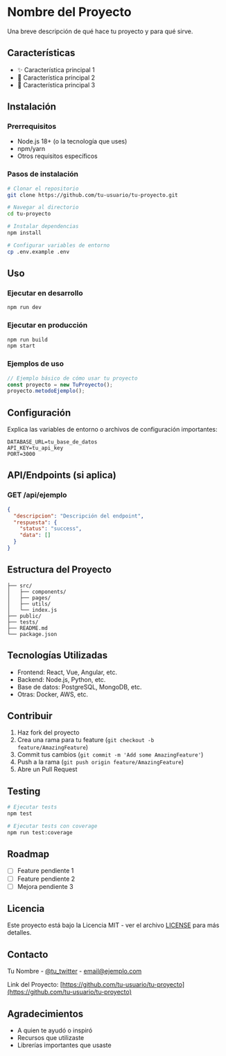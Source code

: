 # Nombre del Proyecto

Una breve descripción de qué hace tu proyecto y para qué sirve.

## Características

- ✨ Característica principal 1
- 🚀 Característica principal 2
- 🔧 Característica principal 3

## Instalación

### Prerrequisitos

- Node.js 18+ (o la tecnología que uses)
- npm/yarn
- Otros requisitos específicos

### Pasos de instalación

```bash
# Clonar el repositorio
git clone https://github.com/tu-usuario/tu-proyecto.git

# Navegar al directorio
cd tu-proyecto

# Instalar dependencias
npm install

# Configurar variables de entorno
cp .env.example .env
```

## Uso

### Ejecutar en desarrollo

```bash
npm run dev
```

### Ejecutar en producción

```bash
npm run build
npm start
```

### Ejemplos de uso

```javascript
// Ejemplo básico de cómo usar tu proyecto
const proyecto = new TuProyecto();
proyecto.metodoEjemplo();
```

## Configuración

Explica las variables de entorno o archivos de configuración importantes:

```env
DATABASE_URL=tu_base_de_datos
API_KEY=tu_api_key
PORT=3000
```

## API/Endpoints (si aplica)

### GET /api/ejemplo

```json
{
  "descripcion": "Descripción del endpoint",
  "respuesta": {
    "status": "success",
    "data": []
  }
}
```

## Estructura del Proyecto

```
├── src/
│   ├── components/
│   ├── pages/
│   ├── utils/
│   └── index.js
├── public/
├── tests/
├── README.md
└── package.json
```

## Tecnologías Utilizadas

- Frontend: React, Vue, Angular, etc.
- Backend: Node.js, Python, etc.
- Base de datos: PostgreSQL, MongoDB, etc.
- Otras: Docker, AWS, etc.

## Contribuir

1. Haz fork del proyecto
2. Crea una rama para tu feature (`git checkout -b feature/AmazingFeature`)
3. Commit tus cambios (`git commit -m 'Add some AmazingFeature'`)
4. Push a la rama (`git push origin feature/AmazingFeature`)
5. Abre un Pull Request

## Testing

```bash
# Ejecutar tests
npm test

# Ejecutar tests con coverage
npm run test:coverage
```

## Roadmap

- [ ] Feature pendiente 1
- [ ] Feature pendiente 2
- [ ] Mejora pendiente 3

## Licencia

Este proyecto está bajo la Licencia MIT - ver el archivo [LICENSE](LICENSE) para más detalles.

## Contacto

Tu Nombre - [@tu_twitter](https://twitter.com/tu_twitter) - email@ejemplo.com

Link del Proyecto: [https://github.com/tu-usuario/tu-proyecto](https://github.com/tu-usuario/tu-proyecto)

## Agradecimientos

- A quien te ayudó o inspiró
- Recursos que utilizaste
- Librerías importantes que usaste
